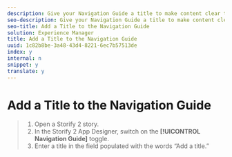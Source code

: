 ```yaml
---
description: Give your Navigation Guide a title to make content clear to your site visitors.
seo-description: Give your Navigation Guide a title to make content clear to your site visitors.
seo-title: Add a Title to the Navigation Guide
solution: Experience Manager
title: Add a Title to the Navigation Guide
uuid: 1c82b8be-3a48-43d4-8221-6ec7b57513de
index: y
internal: n
snippet: y
translate: y
---
```


# Add a Title to the Navigation Guide


>1. Open a Storify 2 story.
>1. In the Storify 2 App Designer, switch on the **[!UICONTROL  Navigation Guide]** toggle.
>1. Enter a title in the field populated with the words “Add a title.”
